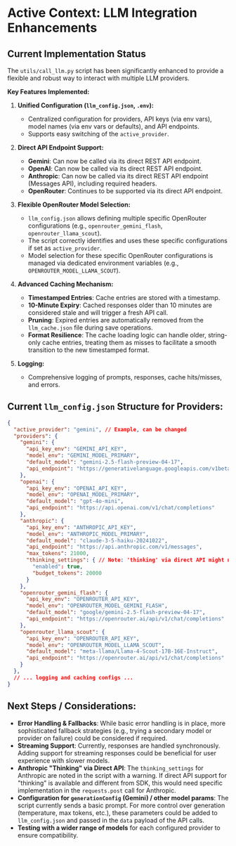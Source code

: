 # Active Context: LLM Integration Enhancements

## Current Implementation Status

The `utils/call_llm.py` script has been significantly enhanced to provide a flexible and robust way to interact with multiple LLM providers.

**Key Features Implemented:**

1.  **Unified Configuration (`llm_config.json`, `.env`):**
    *   Centralized configuration for providers, API keys (via env vars), model names (via env vars or defaults), and API endpoints.
    *   Supports easy switching of the `active_provider`.

2.  **Direct API Endpoint Support:**
    *   **Gemini**: Can now be called via its direct REST API endpoint.
    *   **OpenAI**: Can now be called via its direct REST API endpoint.
    *   **Anthropic**: Can now be called via its direct REST API endpoint (Messages API), including required headers.
    *   **OpenRouter**: Continues to be supported via its direct API endpoint.

3.  **Flexible OpenRouter Model Selection:**
    *   `llm_config.json` allows defining multiple specific OpenRouter configurations (e.g., `openrouter_gemini_flash`, `openrouter_llama_scout`).
    *   The script correctly identifies and uses these specific configurations if set as `active_provider`.
    *   Model selection for these specific OpenRouter configurations is managed via dedicated environment variables (e.g., `OPENROUTER_MODEL_LLAMA_SCOUT`).

4.  **Advanced Caching Mechanism:**
    *   **Timestamped Entries**: Cache entries are stored with a timestamp.
    *   **10-Minute Expiry**: Cached responses older than 10 minutes are considered stale and will trigger a fresh API call.
    *   **Pruning**: Expired entries are automatically removed from the `llm_cache.json` file during save operations.
    *   **Format Resilience**: The cache loading logic can handle older, string-only cache entries, treating them as misses to facilitate a smooth transition to the new timestamped format.

5.  **Logging:**
    *   Comprehensive logging of prompts, responses, cache hits/misses, and errors.

## Current `llm_config.json` Structure for Providers:

```json
{
  "active_provider": "gemini", // Example, can be changed
  "providers": {
    "gemini": {
      "api_key_env": "GEMINI_API_KEY",
      "model_env": "GEMINI_MODEL_PRIMARY",
      "default_model": "gemini-2.5-flash-preview-04-17",
      "api_endpoint": "https://generativelanguage.googleapis.com/v1beta/models/{model}:generateContent"
    },
    "openai": {
      "api_key_env": "OPENAI_API_KEY",
      "model_env": "OPENAI_MODEL_PRIMARY",
      "default_model": "gpt-4o-mini",
      "api_endpoint": "https://api.openai.com/v1/chat/completions"
    },
    "anthropic": {
      "api_key_env": "ANTHROPIC_API_KEY",
      "model_env": "ANTHROPIC_MODEL_PRIMARY",
      "default_model": "claude-3-5-haiku-20241022",
      "api_endpoint": "https://api.anthropic.com/v1/messages",
      "max_tokens": 21000,
      "thinking_settings": { // Note: 'thinking' via direct API might need specific handling
        "enabled": true,
        "budget_tokens": 20000
      }
    },
    "openrouter_gemini_flash": {
      "api_key_env": "OPENROUTER_API_KEY",
      "model_env": "OPENROUTER_MODEL_GEMINI_FLASH",
      "default_model": "google/gemini-2.5-flash-preview-04-17",
      "api_endpoint": "https://openrouter.ai/api/v1/chat/completions"
    },
    "openrouter_llama_scout": {
      "api_key_env": "OPENROUTER_API_KEY",
      "model_env": "OPENROUTER_MODEL_LLAMA_SCOUT",
      "default_model": "meta-llama/Llama-4-Scout-17B-16E-Instruct",
      "api_endpoint": "https://openrouter.ai/api/v1/chat/completions"
    }
  },
  // ... logging and caching configs ...
}
```

## Next Steps / Considerations:

*   **Error Handling & Fallbacks**: While basic error handling is in place, more sophisticated fallback strategies (e.g., trying a secondary model or provider on failure) could be considered if required.
*   **Streaming Support**: Currently, responses are handled synchronously. Adding support for streaming responses could be beneficial for user experience with slower models.
*   **Anthropic "Thinking" via Direct API**: The `thinking_settings` for Anthropic are noted in the script with a warning. If direct API support for "thinking" is available and different from SDK, this would need specific implementation in the `requests.post` call for Anthropic.
*   **Configuration for `generationConfig` (Gemini) / other model params**: The script currently sends a basic prompt. For more control over generation (temperature, max tokens, etc.), these parameters could be added to `llm_config.json` and passed in the `data` payload of the API calls.
*   **Testing with a wider range of models** for each configured provider to ensure compatibility.

